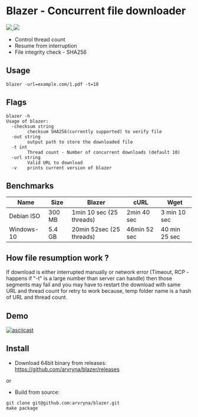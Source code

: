 # Blazer - Concurrent file downloader

<p align="left">
  <a href="https://goreportcard.com/report/github.com/arvryna/blazer">
    <img src="https://goreportcard.com/badge/github.com/arvryna/blazer" />
  </a>
   <a href="http://makeapullrequest.com">
    <img src="https://img.shields.io/badge/PRs-welcome-brightgreen.svg?style=flat-square" />
  </a>
</p>

- Control thread count
- Resume from interruption
- File integrity check - SHA256

## Usage
``` blazer -url=example.com/1.pdf -t=10  ```

## Flags 
```
blazer -h
Usage of blazer:
  -checksum string
    	checksum SHA256(currently supported) to verify file
  -out string
    	output path to store the downloaded file
  -t int
    	Thread count - Number of concurrent downloads (default 10)
  -url string
    	Valid URL to download
  -v	prints current version of blazer

```

## Benchmarks
| Name       |Size    | Blazer                  | cURL          | Wget         |
| -----------|--------| -----------             | ----          | -----        |
| Debian ISO | 300 MB | 1min 10 sec (25 threads)| 2min 40 sec   | 3 min 10 sec |
| Windows-10 | 5.4 GB | 20min 52sec (25 threads)| 46min 52 sec  | 40 min 25 sec|

## How file resumption work ?
If download is either interrupted manually or network error (Timeout, RCP - happens if "-t" is a large number than server can handle) then those segments may fail and you may have to restart the download with same URL and thread count for retry to work because, temp folder name is a hash of URL and thread count. 

## Demo
[![asciicast](https://asciinema.org/a/DInboSaUY2Ik9JIOcY4vZHRY9.svg)](https://asciinema.org/a/DInboSaUY2Ik9JIOcY4vZHRY9)

## Install

- Download 64bit binary from releases: https://github.com/arvryna/blazer/releases

or

- Build from source: 

```
git clone git@github.com:arvryna/blazer.git
make package
```

